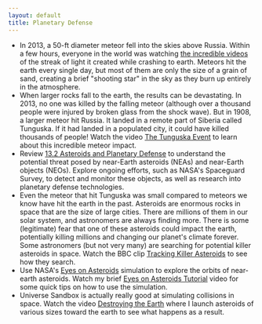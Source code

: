 ```yaml
---
layout: default
title: Planetary Defense
---
```


- In 2013, a 50-ft diameter meteor fell into the skies above Russia. Within a few hours, everyone in the world was watching [the incredible videos](https://www.youtube.com/watch?v=7H5yvH8YGIU) of the streak of light it created while crashing to earth. Meteors hit the earth every single day, but most of them are only the size of a grain of sand, creating a brief "shooting star" in the sky as they burn up entirely in the atmosphere.
- When larger rocks fall to the earth, the results can be devastating. In 2013, no one was killed by the falling meteor (although over a thousand people were injured by broken glass from the shock wave). But in 1908, a larger meteor hit Russia. It landed in a remote part of Siberia called Tunguska. If it had landed in a populated city, it could have killed thousands of people! Watch the video [The Tunguska Event](https://youtu.be/F7PX51IeMbU?si=K26L2gRnmV17vL61) to learn about this incredible meteor impact.
- Review [13.2 Asteroids and Planetary Defense](https://openstax.org/books/astronomy-2e/pages/13-2-asteroids-and-planetary-defense) to understand the potential threat posed by near-Earth asteroids (NEAs) and near-Earth objects (NEOs). Explore ongoing efforts, such as NASA's Spaceguard Survey, to detect and monitor these objects, as well as research into planetary defense technologies.
- Even the meteor that hit Tunguska was small compared to meteors we know have hit the earth in the past. Asteroids are enormous rocks in space that are the size of large cities. There are millions of them in our solar system, and astronomers are always finding more. There is some (legitimate) fear that one of these asteroids could impact the earth, potentially killing millions and changing our planet's climate forever. Some astronomers (but not very many) are searching for potential killer asteroids in space. Watch the BBC clip [Tracking Killer Asteroids](https://avhastrovideos.s3.us-east-2.amazonaws.com/Tracking+killer+asteroids.webm) to see how they search.
- Use NASA's [Eyes on Asteroids](https://eyes.nasa.gov/apps/asteroids/) simulation to explore the orbits of near-earth asteroids. Watch my brief [Eyes on Asteroids Tutorial](https://youtu.be/WlbdNZikTgI) video for some quick tips on how to use the simulation. 
- Universe Sandbox is actually really good at simulating collisions in space. Watch the video [Destroying the Earth](https://youtu.be/gp9E2i-Q1rA) where I launch asteroids of various sizes toward the earth to see what happens as a result.
